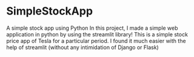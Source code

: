 # SimpleStockApp
A simple stock app using Python
In this project, I made a simple web application in python by using the streamlit library!
This is a simple stock price app of Tesla for a particular period. I found it much easier with the help of streamlit (without any intimidation of Django or Flask)
